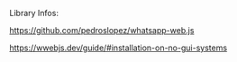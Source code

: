 Library Infos:

https://github.com/pedroslopez/whatsapp-web.js


https://wwebjs.dev/guide/#installation-on-no-gui-systems